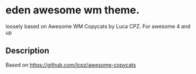 # eden awesome wm theme.

loosely based on Awesome WM Copycats by Luca CPZ.
For awesome 4 and up

## Description

Based on https://github.com/lcpz/awesome-copycats
